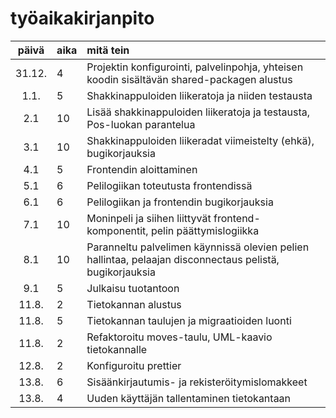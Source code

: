 # työaikakirjanpito

| päivä | aika | mitä tein  |
| :----:|:-----| :-----|
| 31.12.| 4    | Projektin konfigurointi, palvelinpohja, yhteisen koodin sisältävän shared-packagen alustus |
| 1.1.  | 5    | Shakkinappuloiden liikeratoja ja niiden testausta |
| 2.1   | 10   | Lisää shakkinappuloiden liikeratoja ja testausta, Pos-luokan parantelua |
| 3.1   | 10   | Shakkinappuloiden liikeradat viimeistelty (ehkä), bugikorjauksia |
| 4.1   | 5    | Frontendin aloittaminen |
| 5.1   | 6    | Pelilogiikan toteutusta frontendissä |
| 6.1   | 6    | Pelilogiikan ja frontendin bugikorjauksia |
| 7.1   | 10   | Moninpeli ja siihen liittyvät frontend-komponentit, pelin päättymislogiikka |
| 8.1   | 10   | Paranneltu palvelimen käynnissä olevien pelien hallintaa, pelaajan disconnectaus pelistä, bugikorjauksia |
| 9.1   | 5    | Julkaisu tuotantoon |
| 11.8. | 2    | Tietokannan alustus |
| 11.8. | 5    | Tietokannan taulujen ja migraatioiden luonti |
| 11.8. | 2    | Refaktoroitu moves-taulu, UML-kaavio tietokannalle |
| 12.8. | 2    | Konfiguroitu prettier |
| 13.8. | 6    | Sisäänkirjautumis- ja rekisteröitymislomakkeet |
| 13.8. | 4    | Uuden käyttäjän tallentaminen tietokantaan |
